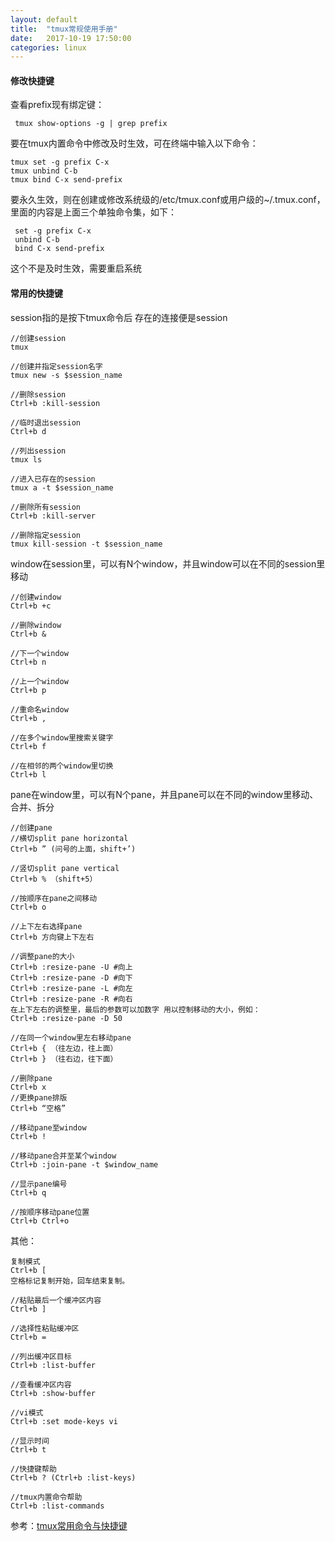 ```yaml
---
layout: default
title:  "tmux常规使用手册"
date:   2017-10-19 17:50:00
categories: linux 
---
```


#### 修改快捷键
查看prefix现有绑定键：
```
 tmux show-options -g | grep prefix

```
要在tmux内置命令中修改及时生效，可在终端中输入以下命令：
```
tmux set -g prefix C-x
tmux unbind C-b
tmux bind C-x send-prefix
```
要永久生效，则在创建或修改系统级的/etc/tmux.conf或用户级的~/.tmux.conf，里面的内容是上面三个单独命令集，如下：
```
 set -g prefix C-x
 unbind C-b
 bind C-x send-prefix
```
这个不是及时生效，需要重启系统
####  常用的快捷键
session指的是按下tmux命令后 存在的连接便是session
```
//创建session
tmux

//创建并指定session名字
tmux new -s $session_name

//删除session
Ctrl+b :kill-session

//临时退出session
Ctrl+b d

//列出session
tmux ls

//进入已存在的session
tmux a -t $session_name

//删除所有session
Ctrl+b :kill-server

//删除指定session
tmux kill-session -t $session_name
```
window在session里，可以有N个window，并且window可以在不同的session里移动
```
//创建window
Ctrl+b +c

//删除window
Ctrl+b &

//下一个window
Ctrl+b n

//上一个window
Ctrl+b p

//重命名window
Ctrl+b ,

//在多个window里搜索关键字
Ctrl+b f

//在相邻的两个window里切换
Ctrl+b l
```
pane在window里，可以有N个pane，并且pane可以在不同的window里移动、合并、拆分

```
//创建pane
//横切split pane horizontal
Ctrl+b ” (问号的上面，shift+’)

//竖切split pane vertical
Ctrl+b % （shift+5）

//按顺序在pane之间移动
Ctrl+b o

//上下左右选择pane
Ctrl+b 方向键上下左右

//调整pane的大小
Ctrl+b :resize-pane -U #向上
Ctrl+b :resize-pane -D #向下
Ctrl+b :resize-pane -L #向左
Ctrl+b :resize-pane -R #向右
在上下左右的调整里，最后的参数可以加数字 用以控制移动的大小，例如：
Ctrl+b :resize-pane -D 50

//在同一个window里左右移动pane
Ctrl+b { （往左边，往上面）
Ctrl+b } （往右边，往下面）

//删除pane
Ctrl+b x
//更换pane排版
Ctrl+b “空格”

//移动pane至window
Ctrl+b !

//移动pane合并至某个window
Ctrl+b :join-pane -t $window_name

//显示pane编号
Ctrl+b q

//按顺序移动pane位置
Ctrl+b Ctrl+o
```
其他：
```
复制模式
Ctrl+b [
空格标记复制开始，回车结束复制。

//粘贴最后一个缓冲区内容
Ctrl+b ]

//选择性粘贴缓冲区
Ctrl+b =

//列出缓冲区目标
Ctrl+b :list-buffer

//查看缓冲区内容
Ctrl+b :show-buffer

//vi模式
Ctrl+b :set mode-keys vi

//显示时间
Ctrl+b t

//快捷键帮助
Ctrl+b ? (Ctrl+b :list-keys)

//tmux内置命令帮助
Ctrl+b :list-commands
```
参考：[tmux常用命令与快捷键](https://www.jianshu.com/p/71999b35ead7)
